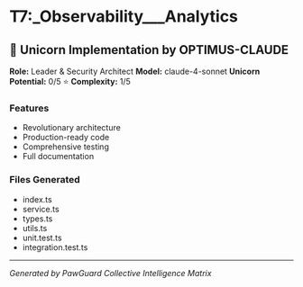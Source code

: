 # T7:_Observability___Analytics

## 🦄 Unicorn Implementation by OPTIMUS-CLAUDE

**Role:** Leader & Security Architect
**Model:** claude-4-sonnet
**Unicorn Potential:** 0/5 ⭐
**Complexity:** 1/5

### Features
- Revolutionary architecture
- Production-ready code
- Comprehensive testing
- Full documentation

### Files Generated
- index.ts
- service.ts
- types.ts
- utils.ts
- unit.test.ts
- integration.test.ts

---
*Generated by PawGuard Collective Intelligence Matrix*
